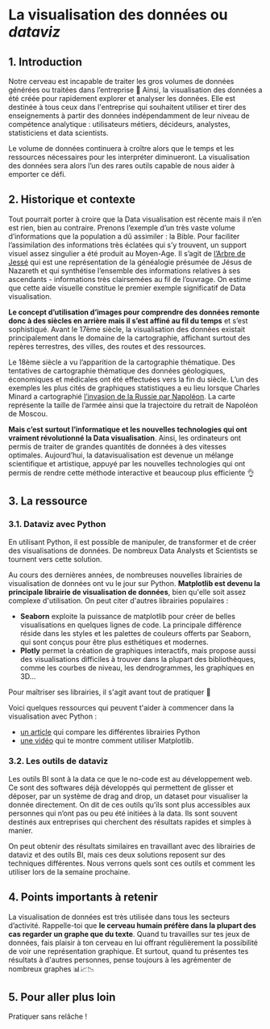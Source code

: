 # La visualisation des données ou *dataviz*

## 1. Introduction

Notre cerveau est incapable de traiter les gros volumes de données générées ou traitées dans l’entreprise 🤯 Ainsi, la visualisation des données a été créée pour rapidement explorer et analyser les données. Elle est destinée à tous ceux dans l'entreprise qui souhaitent utiliser et tirer des enseignements à partir des données indépendamment de leur niveau de compétence analytique : utilisateurs métiers, décideurs, analystes, statisticiens et data scientists. 

Le volume de données continuera à croître alors que le temps et les ressources nécessaires pour les interpréter diminueront. La visualisation des données sera alors l’un des rares outils capable de nous aider à emporter ce défi.

## 2. Historique et contexte

Tout pourrait porter à croire que la Data visualisation est récente mais il n’en est rien, bien au contraire. Prenons l’exemple d’un très vaste volume d’informations que la population a dû assimiler : la Bible. Pour faciliter l’assimilation des informations très éclatées qui s’y trouvent, un support visuel assez singulier a été produit au Moyen-Age. Il s’agit de [l’Arbre de Jessé](https://fr.wikipedia.org/wiki/Arbre_de_Jess%C3%A9) qui est une représentation de la généalogie présumée de Jésus de Nazareth et qui synthétise l’ensemble des informations relatives à ses ascendants - informations très clairsemées au fil de l’ouvrage. On estime que cette aide visuelle constitue le premier exemple significatif de Data visualisation.

**Le concept d’utilisation d’images pour comprendre des données remonte donc à des siècles en arrière mais il s’est affiné au fil du temps** et s’est sophistiqué. Avant le 17ème siècle, la visualisation des données existait principalement dans le domaine de la cartographie, affichant surtout des repères terrestres, des villes, des routes et des ressources. 

Le 18ème siècle a vu l’apparition de la cartographie thématique. Des tentatives de cartographie thématique des données géologiques, économiques et médicales ont été effectuées vers la fin du siècle. L’un des exemples les plus cités de graphiques statistiques a eu lieu lorsque Charles Minard a cartographié [l’invasion de la Russie par Napoléon](https://fr.wikipedia.org/wiki/Charles_Joseph_Minard#/media/Fichier:Minard.png). La carte représente la taille de l’armée ainsi que la trajectoire du retrait de Napoléon de Moscou.

**Mais c’est surtout l’informatique et les nouvelles technologies qui ont vraiment révolutionné la Data visualisation**. Ainsi, les ordinateurs ont permis de traiter de grandes quantités de données à des vitesses optimales. Aujourd’hui, la datavisualisation est devenue un mélange scientifique et artistique, appuyé par les nouvelles technologies qui ont permis de rendre cette méthode interactive et beaucoup plus efficiente 👌

## 3. La ressource

### 3.1. Dataviz avec Python

En utilisant Python, il est possible de manipuler, de transformer et de créer des visualisations de données. De nombreux Data Analysts et Scientists se tournent vers cette solution.

Au cours des dernières années, de nombreuses nouvelles librairies de visualisation de données ont vu le jour sur Python. **Matplotlib est devenu la principale librairie de visualisation de données**, bien qu'elle soit assez complexe d'utilisation. On peut citer d'autres librairies populaires : 
- **Seaborn** exploite la puissance de matplotlib pour créer de belles visualisations en quelques lignes de code. La principale différence réside dans les styles et les palettes de couleurs offerts par Seaborn, qui sont conçus pour être plus esthétiques et modernes.
- **Plotly** permet la création de graphiques interactifs, mais propose aussi des visualisations difficiles à trouver dans la plupart des bibliothèques, comme les courbes de niveau, les dendrogrammes, les graphiques en 3D…

Pour maîtriser ses librairies, il s'agit avant tout de pratiquer 🤙

Voici quelques ressources qui peuvent t'aider à commencer dans la visualisation avec Python : 
- [un article](https://moncoachdata.com/blog/visualisation-de-donnees-avec-python/) qui compare les différentes librairies Python
- [une vidéo](https://www.youtube.com/watch?v=JSnb7HU8Ahs) qui te montre comment utiliser Matplotlib.


### 3.2. Les outils de dataviz

Les outils BI sont à la data ce que le no-code est au développement web. Ce sont des softwares déjà développés qui permettent de glisser et déposer, par un système de drag and drop, un dataset pour visualiser la donnée directement. On dit de ces outils qu’ils sont plus accessibles aux personnes qui n’ont pas ou peu été initiées à la data. Ils sont souvent destinés aux entreprises qui cherchent des résultats rapides et simples à manier. 

On peut obtenir des résultats similaires en travaillant avec des librairies de dataviz et des outils BI, mais ces deux solutions reposent sur des techniques différentes. Nous verrons quels sont ces outils et comment les utiliser lors de la semaine prochaine. 

## 4. Points importants à retenir
La visualisation de données est très utilisée dans tous les secteurs d’activité. Rappelle-toi que **le cerveau humain préfère dans la plupart des cas regarder un graphe que du texte**. Quand tu travailles sur tes jeux de données, fais plaisir à ton cerveau en lui offrant régulièrement la possibilité de voir une représentation graphique. Et surtout, quand tu présentes tes résultats à d'autres personnes, pense toujours à les agrémenter de nombreux graphes 📊📈📉

## 5. Pour aller plus loin
Pratiquer sans relâche !
